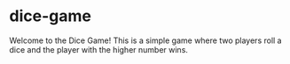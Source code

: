 # dice-game
Welcome to the Dice Game! This is a simple game where two players roll a dice and the player with the higher number wins.
